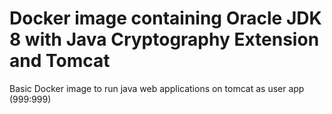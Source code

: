 # Docker image containing Oracle JDK 8 with Java Cryptography Extension and Tomcat
Basic Docker image to run java web applications on tomcat as user app (999:999)